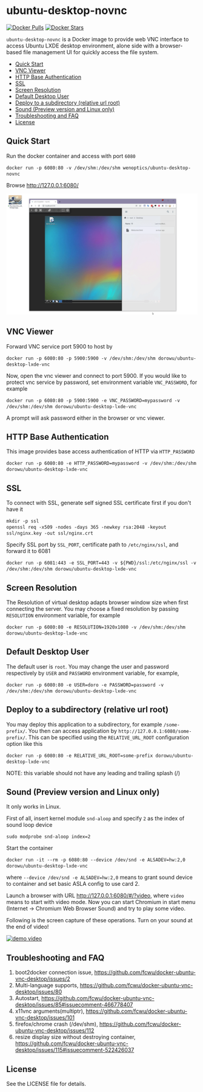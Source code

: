 # ubuntu-desktop-novnc

[![Docker Pulls](https://img.shields.io/docker/pulls/dorowu/ubuntu-desktop-lxde-vnc.svg)](https://hub.docker.com/r/dorowu/ubuntu-desktop-lxde-vnc/)
[![Docker Stars](https://img.shields.io/docker/stars/dorowu/ubuntu-desktop-lxde-vnc.svg)](https://hub.docker.com/r/dorowu/ubuntu-desktop-lxde-vnc/)

`ubuntu-desktop-novnc` is a Docker image to provide web VNC interface to access Ubuntu LXDE desktop environment, alone
 side with a browser-based file management UI for quickly access the file system.

<!-- @import "[TOC]" {cmd="toc" depthFrom=2 depthTo=2 orderedList=false} -->

<!-- code_chunk_output -->

- [Quick Start](#quick-start)
- [VNC Viewer](#vnc-viewer)
- [HTTP Base Authentication](#http-base-authentication)
- [SSL](#ssl)
- [Screen Resolution](#screen-resolution)
- [Default Desktop User](#default-desktop-user)
- [Deploy to a subdirectory (relative url root)](#deploy-to-a-subdirectory-relative-url-root)
- [Sound (Preview version and Linux only)](#sound-preview-version-and-linux-only)
- [Troubleshooting and FAQ](#troubleshooting-and-faq)
- [License](#license)

<!-- /code_chunk_output -->

## Quick Start

Run the docker container and access with port `6080`

```shell
docker run -p 6080:80 -v /dev/shm:/dev/shm wenoptics/ubuntu-desktop-novnc
```

Browse http://127.0.0.1:6080/

<img src="screenshots/2022-01-09_11-19-22.gif" width=700/>


## VNC Viewer

Forward VNC service port 5900 to host by

```shell
docker run -p 6080:80 -p 5900:5900 -v /dev/shm:/dev/shm dorowu/ubuntu-desktop-lxde-vnc
```

Now, open the vnc viewer and connect to port 5900. If you would like to protect vnc service by password, set environment variable `VNC_PASSWORD`, for example

```shell
docker run -p 6080:80 -p 5900:5900 -e VNC_PASSWORD=mypassword -v /dev/shm:/dev/shm dorowu/ubuntu-desktop-lxde-vnc
```

A prompt will ask password either in the browser or vnc viewer.

## HTTP Base Authentication

This image provides base access authentication of HTTP via `HTTP_PASSWORD`

```shell
docker run -p 6080:80 -e HTTP_PASSWORD=mypassword -v /dev/shm:/dev/shm dorowu/ubuntu-desktop-lxde-vnc
```

## SSL

To connect with SSL, generate self signed SSL certificate first if you don't have it

```shell
mkdir -p ssl
openssl req -x509 -nodes -days 365 -newkey rsa:2048 -keyout ssl/nginx.key -out ssl/nginx.crt
```

Specify SSL port by `SSL_PORT`, certificate path to `/etc/nginx/ssl`, and forward it to 6081

```shell
docker run -p 6081:443 -e SSL_PORT=443 -v ${PWD}/ssl:/etc/nginx/ssl -v /dev/shm:/dev/shm dorowu/ubuntu-desktop-lxde-vnc
```

## Screen Resolution

The Resolution of virtual desktop adapts browser window size when first connecting the server. You may choose a fixed resolution by passing `RESOLUTION` environment variable, for example

```shell
docker run -p 6080:80 -e RESOLUTION=1920x1080 -v /dev/shm:/dev/shm dorowu/ubuntu-desktop-lxde-vnc
```

## Default Desktop User

The default user is `root`. You may change the user and password respectively by `USER` and `PASSWORD` environment variable, for example,

```shell
docker run -p 6080:80 -e USER=doro -e PASSWORD=password -v /dev/shm:/dev/shm dorowu/ubuntu-desktop-lxde-vnc
```

## Deploy to a subdirectory (relative url root)

You may deploy this application to a subdirectory, for example `/some-prefix/`. You then can access application by `http://127.0.0.1:6080/some-prefix/`. This can be specified using the `RELATIVE_URL_ROOT` configuration option like this

```shell
docker run -p 6080:80 -e RELATIVE_URL_ROOT=some-prefix dorowu/ubuntu-desktop-lxde-vnc
```

NOTE: this variable should not have any leading and trailing splash (/)

## Sound (Preview version and Linux only)

It only works in Linux. 

First of all, insert kernel module `snd-aloop` and specify `2` as the index of sound loop device

```shell
sudo modprobe snd-aloop index=2
```

Start the container

```shell
docker run -it --rm -p 6080:80 --device /dev/snd -e ALSADEV=hw:2,0 dorowu/ubuntu-desktop-lxde-vnc
```

where `--device /dev/snd -e ALSADEV=hw:2,0` means to grant sound device to container and set basic ASLA config to use card 2.

Launch a browser with URL http://127.0.0.1:6080/#/?video, where `video` means to start with video mode. Now you can start Chromium in start menu (Internet -> Chromium Web Browser Sound) and try to play some video.

Following is the screen capture of these operations. Turn on your sound at the end of video!

[![demo video](http://img.youtube.com/vi/Kv9FGClP1-k/0.jpg)](http://www.youtube.com/watch?v=Kv9FGClP1-k)


## Troubleshooting and FAQ

1. boot2docker connection issue, https://github.com/fcwu/docker-ubuntu-vnc-desktop/issues/2
2. Multi-language supports, https://github.com/fcwu/docker-ubuntu-vnc-desktop/issues/80
3. Autostart, https://github.com/fcwu/docker-ubuntu-vnc-desktop/issues/85#issuecomment-466778407
4. x11vnc arguments(multiptr), https://github.com/fcwu/docker-ubuntu-vnc-desktop/issues/101
5. firefox/chrome crash (/dev/shm), https://github.com/fcwu/docker-ubuntu-vnc-desktop/issues/112
6. resize display size without destroying container, https://github.com/fcwu/docker-ubuntu-vnc-desktop/issues/115#issuecomment-522426037

## License

See the LICENSE file for details.
